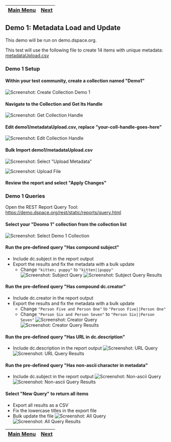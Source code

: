 [Main Menu](../README.md)    | [Next](../demo2/README.md)
------------------ | -----------------

## Demo 1: Metadata Load and Update

This demo will be run on demo.dspace.org.

This test will use the following file to create 14 items with unique metadata: [metadataUpload.csv](metadataUpload.csv)


### Demo 1 Setup

#### Within your test community, create a collection named "Demo1"

![Screenshot: Create Collection Demo 1](demo1a.png)

#### Navigate to the Collection and Get Its Handle

![Screenshot: Get Collection Handle](demo1b.png)

#### Edit __demo1/metadataUpload.csv__, replace "your-coll-handle-goes-here"

![Screenshot: Edit Collection Handle](demo1c.png)

#### Bulk Import __demo1/metadataUpload.csv__

![Screenshot: Select "Upload Metadata"](demo1d.png)

![Screenshot: Upload File](demo1e.png)

#### Review the report and select "Apply Changes"

### Demo 1 Queries

Open the REST Report Query Tool: https://demo.dspace.org/rest/static/reports/query.html

#### Select your "Deomo 1" collection from the collection list
![Screenshot: Select Demo 1 Collection](q.png)
#### Run the pre-defined query "Has compound subject"
- Include dc.subject in the report output
- Export the results and fix the metadata with a bulk update
  - Change `"kitten; puppy"` to `"kitten||puppy"`
![Screenshot: Subject Query](q1.png)
![Screenshot: Subject Query Results](qr1.png)

#### Run the pre-defined query "Has compound dc.creator"
- Include dc.creator in the report output
- Export the results and fix the metadata with a bulk update
  - Change `"Person Five and Person One"` to `"Person Five||Person One"`
  - Change `"Person Six and Person Seven"` to `"Person Six||Person Seven"`
![Screenshot: Creator Query](q2.png)
![Screenshot: Creator Query Results](qr2.png)
#### Run the pre-defined query "Has URL in dc.description"
- Include dc.description in the report output
![Screenshot: URL Query](q3.png)
![Screenshot: URL Query Results](qr3.png)
#### Run the pre-defined query "Has non-ascii character in metadata"
- Include dc.subject in the report output
![Screenshot: Non-ascii Query](q4.png)
![Screenshot: Non-ascii Query Results](qr4.png)
#### Select "New Query" to return all items
- Export all results as a CSV
- Fix the lowercase titles in the export file
- Bulk update the file
![Screenshot: All Query](q5.png)
![Screenshot: All Query Results](qr5.png)


[Main Menu](../README.md)    | [Next](../demo2/README.md)
------------------ | -----------------
